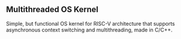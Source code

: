 ## Multithreaded OS Kernel

Simple, but functional OS kernel for RISC-V architecture that supports asynchronous context switching and multithreading, made in C/C++.
